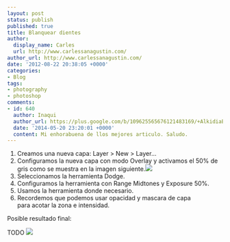 ```yaml
---
layout: post
status: publish
published: true
title: Blanquear dientes
author:
  display_name: Carles
  url: http://www.carlessanagustin.com/
author_url: http://www.carlessanagustin.com/
date: '2012-08-22 20:38:05 +0000'
categories:
- Blog
tags:
- photography
- photoshop
comments:
- id: 640
  author: Inaqui
  author_url: https://plus.google.com/b/109625565676121483169/+AlkidiaEsSevilla/
  date: '2014-05-20 23:20:01 +0000'
  content: Mi enhorabuena de llos mejores articulo. Saludo.
---
```

1.  Creamos una nueva capa: Layer > New > Layer...
2.  Configuramos la nueva capa con modo Overlay y activamos el 50% de gris como se muestra en la imagen siguiente.[![](/images/posts/non-destructive-dodge-burn.png)](/images/posts/non-destructive-dodge-burn.png)
3.  Seleccionamos la herramienta Dodge.
4.  Configuramos la herramienta con Range Midtones y Exposure 50%.
5.  Usamos la herramienta donde necesario.
6.  Recordemos que podemos usar opacidad y mascara de capa para acotar la zona e intensidad.

Posible resultado final:

TODO
[![](/images/posts/yellow-teeth.jpg)](/images/posts/yellow-teeth.jpg)
